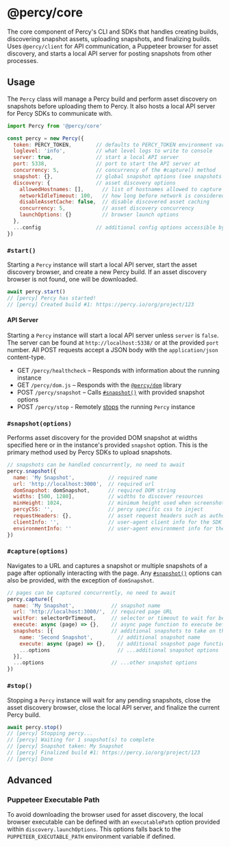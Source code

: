 # @percy/core

The core component of Percy's CLI and SDKs that handles creating builds, discovering snapshot
assets, uploading snapshots, and finalizing builds. Uses `@percy/client` for API communication, a
Puppeteer browser for asset discovery, and starts a local API server for posting snapshots from
other processes.

## Usage

The `Percy` class will manage a Percy build and perform asset discovery on snapshots before
uploading them to Percy. It also hosts a local API server for Percy SDKs to communicate with.

``` js
import Percy from '@percy/core'

const percy = new Percy({
  token: PERCY_TOKEN,        // defaults to PERCY_TOKEN environment variable
  loglevel: 'info',          // what level logs to write to console
  server: true,              // start a local API server
  port: 5338,                // port to start the API server at
  concurrency: 5,            // concurrency of the #capture() method
  snapshot: {},              // global snapshot options (see snapshots section)
  discovery: {               // asset discovery options
    allowedHostnames: [],      // list of hostnames allowed to capture from
    networkIdleTimeout: 100,   // how long before network is considered idle
    disableAssetCache: false,  // disable discovered asset caching
    concurrency: 5,            // asset discovery concurrency
    launchOptions: {}          // browser launch options
  },
  ...config                  // additional config options accessible by SDKs
})
```

### `#start()`

Starting a `Percy` instance will start a local API server, start the asset discovery browser, and
create a new Percy build. If an asset discovery browser is not found, one will be downloaded.

``` js
await percy.start()
// [percy] Percy has started!
// [percy] Created build #1: https://percy.io/org/project/123
```

#### API Server

Starting a `Percy` instance will start a local API server unless `server` is `false`. The server can
be found at `http://localhost:5338/` or at the provided `port` number. All POST requests accept a
JSON body with the `application/json` content-type.

- GET `/percy/healthcheck` – Responds with information about the running instance
- GET `/percy/dom.js` – Responds with the [`@percy/dom`](./packages/dom) library
- POST `/percy/snapshot` – Calls [`#snapshot()`](#snapshotoptions) with provided snapshot options
- POST `/percy/stop` - Remotely [stops](#stop) the running `Percy` instance

### `#snapshot(options)`

Performs asset discovery for the provided DOM snapshot at widths specified here or in the instance's
provided `snapshot` option. This is the primary method used by Percy SDKs to upload snapshots.

``` js
// snapshots can be handled concurrently, no need to await
percy.snapshot({
  name: 'My Snapshot',           // required name
  url: 'http://localhost:3000',  // required url
  domSnapshot: domSnapshot,      // required DOM string
  widths: [500, 1280],           // widths to discover resources
  minHeight: 1024,               // minimum height used when screenshotting
  percyCSS: '',                  // percy specific css to inject
  requestHeaders: {},            // asset request headers such as authorization
  clientInfo: '',                // user-agent client info for the SDK
  environmentInfo: ''            // user-agent environment info for the SDK
})
```

### `#capture(options)`

Navigates to a URL and captures a snapshot or multiple snapshots of a page after optionally
interacting with the page. Any [`#snapshot()`](#snapshotoptions) options can also be provided, with
the exception of `domSnapshot`.

``` js
// pages can be captured concurrently, no need to await
percy.capture({
  name: 'My Snapshot',            // snapshot name
  url: 'http://localhost:3000/',  // required page URL
  waitFor: selectorOrTimeout,     // selector or timeout to wait for before snapshotting
  execute: async (page) => {},    // async page function to execute before snapshotting
  snapshots: [{                   // additional snapshots to take on this page
    name: 'Second Snapshot',        // additional snapshot name
    execute: async (page) => {},    // additional snapshot page function
    ...options                      // ...additional snapshot options
  }],
  ...options                      // ...other snapshot options
})
```

### `#stop()`

Stopping a `Percy` instance will wait for any pending snapshots, close the asset discovery browser,
close the local API server, and finalize the current Percy build.

``` js
await percy.stop()
// [percy] Stopping percy...
// [percy] Waiting for 1 snapshot(s) to complete
// [percy] Snapshot taken: My Snapshot
// [percy] Finalized build #1: https://percy.io/org/project/123
// [percy] Done
```

## Advanced

### Puppeteer Executable Path

To avoid downloading the browser used for asset discovery, the local browser executable can be
defined with an `executablePath` option provided within `discovery.launchOptions`. This options
falls back to the `PUPPETEER_EXECUTABLE_PATH` environment variable if defined.

